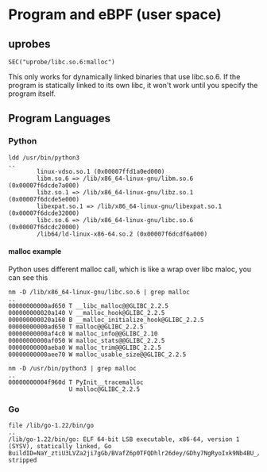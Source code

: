 # Program and eBPF (user space)

## uprobes

```
SEC("uprobe/libc.so.6:malloc")
```
This only works for dynamically linked binaries that use libc.so.6. If the program is statically linked to its own libc, it won't work until you specify the program itself.

## Program Languages
### Python
```
ldd /usr/bin/python3
..
        linux-vdso.so.1 (0x00007ffd1a0ed000)
        libm.so.6 => /lib/x86_64-linux-gnu/libm.so.6 (0x00007f6dcde7a000)
        libz.so.1 => /lib/x86_64-linux-gnu/libz.so.1 (0x00007f6dcde5e000)
        libexpat.so.1 => /lib/x86_64-linux-gnu/libexpat.so.1 (0x00007f6dcde32000)
        libc.so.6 => /lib/x86_64-linux-gnu/libc.so.6 (0x00007f6dcdc20000)
        /lib64/ld-linux-x86-64.so.2 (0x00007f6dcdf6a000)
```
#### malloc example
Python uses different malloc call, which is like a wrap over libc maloc, you can see this
```
nm -D /lib/x86_64-linux-gnu/libc.so.6 | grep malloc
..
00000000000ad650 T __libc_malloc@@GLIBC_2.2.5
000000000020a140 V __malloc_hook@GLIBC_2.2.5
000000000020a160 B __malloc_initialize_hook@GLIBC_2.2.5
00000000000ad650 T malloc@@GLIBC_2.2.5
00000000000af4c0 W malloc_info@@GLIBC_2.10
00000000000af050 W malloc_stats@@GLIBC_2.2.5
00000000000aeba0 W malloc_trim@@GLIBC_2.2.5
00000000000aee70 W malloc_usable_size@@GLIBC_2.2.5

nm -D /usr/bin/python3 | grep malloc
..
00000000004f960d T PyInit__tracemalloc
                 U malloc@GLIBC_2.2.5
```
### Go
```
file /lib/go-1.22/bin/go
..
/lib/go-1.22/bin/go: ELF 64-bit LSB executable, x86-64, version 1 (SYSV), statically linked, Go BuildID=NaY_ztiU3LVZa2ji7gGb/BVafZ6p0TFQDhlr26dey/GDhy7NgRyoIxk9Nb4BU_/OzCYuwTwGmoJDQmAoNlQ, stripped
```
